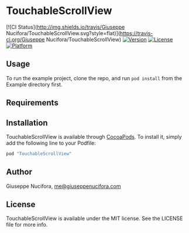 # TouchableScrollView

[![CI Status](http://img.shields.io/travis/Giuseppe Nucifora/TouchableScrollView.svg?style=flat)](https://travis-ci.org/Giuseppe Nucifora/TouchableScrollView)
[![Version](https://img.shields.io/cocoapods/v/TouchableScrollView.svg?style=flat)](http://cocoapods.org/pods/TouchableScrollView)
[![License](https://img.shields.io/cocoapods/l/TouchableScrollView.svg?style=flat)](http://cocoapods.org/pods/TouchableScrollView)
[![Platform](https://img.shields.io/cocoapods/p/TouchableScrollView.svg?style=flat)](http://cocoapods.org/pods/TouchableScrollView)

## Usage

To run the example project, clone the repo, and run `pod install` from the Example directory first.

## Requirements

## Installation

TouchableScrollView is available through [CocoaPods](http://cocoapods.org). To install
it, simply add the following line to your Podfile:

```ruby
pod "TouchableScrollView"
```

## Author

Giuseppe Nucifora, me@giuseppenucifora.com

## License

TouchableScrollView is available under the MIT license. See the LICENSE file for more info.
